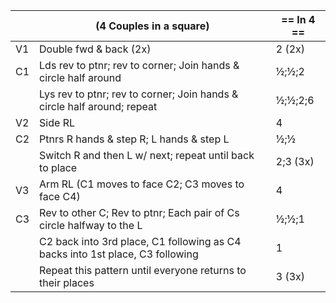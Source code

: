 ||(4 Couples in a square) | == In 4 == |
|-----|----|-----|
|V1| Double fwd & back (2x) |2 (2x)|
|C1| Lds rev to ptnr; rev to corner; Join hands & circle half around |½;½;2|
||Lys rev to ptnr; rev to corner; Join hands & circle half around; repeat |½;½;2;6|
|V2| Side RL |4|
|C2| Ptnrs R hands & step R; L hands & step L |½;½|
||Switch R and then L w/ next; repeat until back to place |2;3 (3x)|
|V3| Arm RL (C1 moves to face C2; C3 moves to face C4) |4|
|C3| Rev to other C; Rev to ptnr; Each pair of Cs circle halfway to the L |½;½;1|
||C2 back into 3rd place, C1 following as C4 backs into 1st place, C3 following |1|
||Repeat this pattern until everyone returns to their places |3 (3x)|
